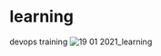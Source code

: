 # learning
devops training 
![19 01 2021_learning](https://user-images.githubusercontent.com/76449612/104972283-97944880-59f1-11eb-8e0c-498c2877c1e0.png)
